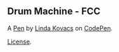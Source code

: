 Drum Machine - FCC
------------------


A [Pen](https://codepen.io/lindakovacs/pen/wRvxJj) by [Linda Kovacs](https://codepen.io/lindakovacs) on [CodePen](https://codepen.io).

[License](https://codepen.io/lindakovacs/pen/wRvxJj/license).